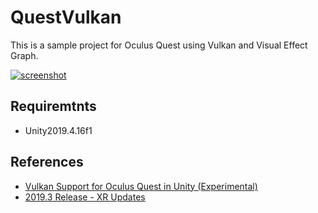 # QuestVulkan

This is a sample project for Oculus Quest using Vulkan and Visual Effect Graph.

[![screenshot](http://img.youtube.com/vi/-TtlK6eY22I/0.jpg)](http://www.youtube.com/watch?v=-TtlK6eY22I)

## Requiremtnts

- Unity2019.4.16f1

## References

- [Vulkan Support for Oculus Quest in Unity (Experimental)](https://developer.oculus.com/blog/vulkan-support-for-oculus-quest-in-unity-experimental/)
- [2019.3 Release - XR Updates](https://forum.unity.com/threads/2019-3-release-xr-updates.821637/)

